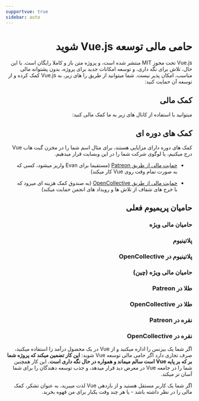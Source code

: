 ```yaml
---
supportvue: true
sidebar: auto
---
```


<div dir="rtl">

# حامی مالی توسعه Vue.js شوید

Vue.js تحت مجوز MIT منتشر شده است، و پروژه متن باز و کاملا رایگان است.
با این حال، تلاش برای نگه داری، و توسعه امکانات جدید برای پروژه، بدون پشتوانه مالی مناسب، امکان پذیر نیست. شما میتوانید از طریق را های زیر، به Vue.js کمک کرده و از توسعه آن حمایت کنید:


## کمک مالی

میتوانید با استفاده از کانال های زیر به ما کمک مالی کنید:

<support-Coins />

## کمک های دوره ای

کمک های دوره دارای مزایایی هستند، برای مثال اسم شما را در مخزن گیت هاب Vue درج میکنیم، یا لوگوی شرکت شما را در این وبسایت قرار میدهیم.

- [حمایت مالی از طریق Patreon](https://www.patreon.com/evanyou) (مستقیما برای Evan واریز میشود، کسی که به صورت تمام وقت روی Vue کار میکند)

- [حمایت مالی از طریق OpenCollective](https://opencollective.com/vuejs) (به صندوق کمک هزینه ای میرود که با خرج های شفاف از تلاش ها و رویداد های انجمن حمایت میکند)

## حامیان پریمیوم فعلی

### حامیان مالی ویژه

<support-SponsorGroup group="special_sponsors" class="platinum" />

### پلاتینیوم

<support-SponsorGroup group="platinum_sponsors" class="platinum" />

### پلاتینیوم در OpenCollective

<support-OpenCollectiveGroup group="platinum" />

### حامیان مالی ویژه (چین)

<support-SponsorGroup group="platinum_sponsors_china" class="platinum" />

### طلا در Patreon

<support-SponsorGroup group="gold_sponsors" class="patreon-sponsors sponsor-section" />

### طلا در OpenCollective

<support-OpenCollectiveGroup group="gold" />

### نقره در Patreon

<support-SponsorGroup group="silver_sponsors" class="patreon-sponsors sponsor-section" />

### نقره در OpenCollective

<support-OpenCollectiveGroup group="silver" />

اگر شما یک بیزنس را اداره میکنید و از Vue در یک محصول درآمد زا استفاده میکنید، صرف تجاری دارد اگر حامی مالی توسعه Vue شوید: **این کار تضمین میکند که پروژه شما بر که بر پایه Vue است سالم میماند و همواره در حال نگه داری است.** این کار همچنین شما را در جامعه Vue در معرض دید قرار میدهد، و جذب توسعه دهندگان را برای شما آسان تر میکند.

اگر شما یک کاربر مستقل هستید و از بازدهی Vue لذت میبرید، به عنوان تشکر، کمک مالی را در نظر داشته باشد - یا هر چند وقت یکبار برای من قهوه بخرید.


</div>
